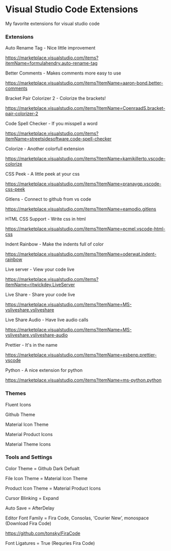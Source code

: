 # Visual Studio Code Extensions
My favorite extensions for visual studio code

### Extensions

Auto Rename Tag - Nice little improvement

https://marketplace.visualstudio.com/items?itemName=formulahendry.auto-rename-tag

Better Comments - Makes comments more easy to use

https://marketplace.visualstudio.com/items?itemName=aaron-bond.better-comments

Bracket Pair Colorizer 2 - Colorize the brackets!

https://marketplace.visualstudio.com/items?itemName=CoenraadS.bracket-pair-colorizer-2

Code Spell Checker - If you misspell a word

https://marketplace.visualstudio.com/items?itemName=streetsidesoftware.code-spell-checker

Colorize - Another colorfull extension 

https://marketplace.visualstudio.com/items?itemName=kamikillerto.vscode-colorize

CSS Peek - A little peek at your css

https://marketplace.visualstudio.com/items?itemName=pranaygp.vscode-css-peek

Gitlens - Connect to github from vs code

https://marketplace.visualstudio.com/items?itemName=eamodio.gitlens

HTML CSS Support - Write css in html

https://marketplace.visualstudio.com/items?itemName=ecmel.vscode-html-css

Indent Rainbow - Make the indents full of color

https://marketplace.visualstudio.com/items?itemName=oderwat.indent-rainbow

Live server - View your code live

https://marketplace.visualstudio.com/items?itemName=ritwickdey.LiveServer

Live Share - Share your code live

https://marketplace.visualstudio.com/items?itemName=MS-vsliveshare.vsliveshare

Live Share Audio - Have live audio calls

https://marketplace.visualstudio.com/items?itemName=MS-vsliveshare.vsliveshare-audio

Prettier - It's in the name

https://marketplace.visualstudio.com/items?itemName=esbenp.prettier-vscode

Python - A nice extension for python

https://marketplace.visualstudio.com/items?itemName=ms-python.python

### Themes

Fluent Icons

Github Theme

Material Icon Theme

Material Product Icons

Material Theme Icons

### Tools and Settings

Color Theme = Github Dark Defualt

File Icon Theme = Material Icon Theme

Product Icon Theme = Material Product Icons

Cursor Blinking = Expand

Auto Save = AfterDelay

Editor Font Family =  Fira Code, Consolas, ‘Courier New’, monospace (Download Fira Code)

https://github.com/tonsky/FiraCode

Font Ligatures = True (Requries Fira Code)
